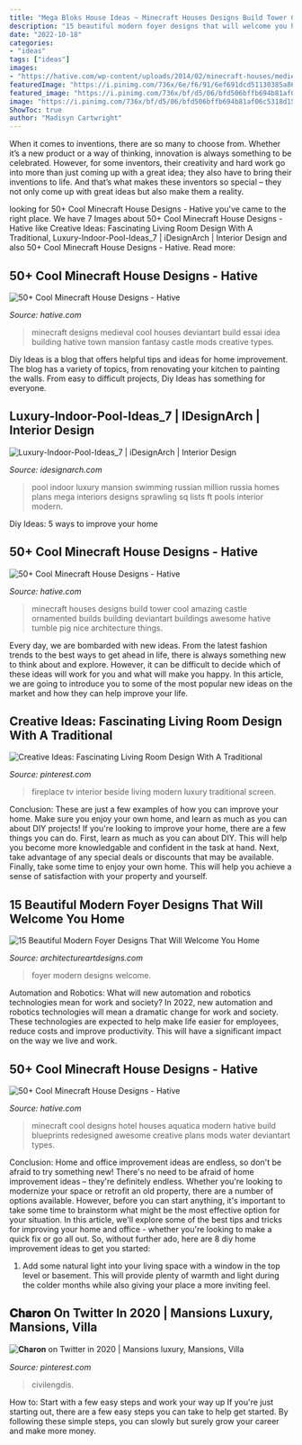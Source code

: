 ```yaml
---
title: "Mega Bloks House Ideas ~ Minecraft Houses Designs Build Tower Cool Amazing Castle Ornamented Builds Building Deviantart Buildings Awesome Hative Tumble Pig Nice Architecture Things"
description: "15 beautiful modern foyer designs that will welcome you home"
date: "2022-10-18"
categories:
- "ideas"
tags: ["ideas"]
images:
- "https://hative.com/wp-content/uploads/2014/02/minecraft-houses/medieval-house-idea-24.jpg"
featuredImage: "https://i.pinimg.com/736x/6e/f6/91/6ef691dcd51130385a8610a0749e2884.jpg"
featured_image: "https://i.pinimg.com/736x/bf/d5/06/bfd506bffb694b81af06c5318d151e37--fireplace-beside-tv-black-leather-sofas.jpg"
image: "https://i.pinimg.com/736x/bf/d5/06/bfd506bffb694b81af06c5318d151e37--fireplace-beside-tv-black-leather-sofas.jpg"
ShowToc: true
author: "Madisyn Cartwright"
---
```



When it comes to inventions, there are so many to choose from. Whether it’s a new product or a way of thinking, innovation is always something to be celebrated. However, for some inventors, their creativity and hard work go into more than just coming up with a great idea; they also have to bring their inventions to life. And that’s what makes these inventors so special – they not only come up with great ideas but also make them a reality.

	

		
looking for 50+ Cool Minecraft House Designs - Hative you've came to the right place. We have 7 Images about 50+ Cool Minecraft House Designs - Hative like Creative Ideas: Fascinating Living Room Design With A Traditional, Luxury-Indoor-Pool-Ideas_7 | iDesignArch | Interior Design and also 50+ Cool Minecraft House Designs - Hative. Read more:
		
    
## 50+ Cool Minecraft House Designs - Hative

<img loading=lazy src="https://hative.com/wp-content/uploads/2014/02/minecraft-houses/medieval-house-idea-24.jpg" onerror="this.onerror=null;this.src='https://tse3.mm.bing.net/th?id=OIP.FC_cKkRqnPdJjjE61TbQCwHaD7&amp;pid=15.1';" alt="50+ Cool Minecraft House Designs - Hative">

_Source: hative.com_

>minecraft designs medieval cool houses deviantart build essai idea building hative town mansion fantasy castle mods creative types. 

	

Diy Ideas is a blog that offers helpful tips and ideas for home improvement. The blog has a variety of topics, from renovating your kitchen to painting the walls. From easy to difficult projects, Diy Ideas has something for everyone.

    
## Luxury-Indoor-Pool-Ideas_7 | IDesignArch | Interior Design

<img loading=lazy src="https://www.idesignarch.com/wp-content/uploads/Luxury-Indoor-Pool-Ideas_7.jpg" onerror="this.onerror=null;this.src='https://tse3.mm.bing.net/th?id=OIP.IYQ_MNk3wcZkOrIrYIOmdwHaFj&amp;pid=15.1';" alt="Luxury-Indoor-Pool-Ideas_7 | iDesignArch | Interior Design">

_Source: idesignarch.com_

>pool indoor luxury mansion swimming russian million russia homes plans mega interiors designs sprawling sq lists ft pools interior modern. 

	

Diy Ideas: 5 ways to improve your home

    
## 50+ Cool Minecraft House Designs - Hative

<img loading=lazy src="https://hative.com/wp-content/uploads/2014/02/minecraft-houses/ornamented-tower-design-50.jpg" onerror="this.onerror=null;this.src='https://tse3.mm.bing.net/th?id=OIP.jFE6Rn2X-AZM-wvAArdkOQHaJH&amp;pid=15.1';" alt="50+ Cool Minecraft House Designs - Hative">

_Source: hative.com_

>minecraft houses designs build tower cool amazing castle ornamented builds building deviantart buildings awesome hative tumble pig nice architecture things. 

	

Every day, we are bombarded with new ideas. From the latest fashion trends to the best ways to get ahead in life, there is always something new to think about and explore. However, it can be difficult to decide which of these ideas will work for you and what will make you happy. In this article, we are going to introduce you to some of the most popular new ideas on the market and how they can help improve your life.

    
## Creative Ideas: Fascinating Living Room Design With A Traditional

<img loading=lazy src="https://i.pinimg.com/736x/bf/d5/06/bfd506bffb694b81af06c5318d151e37--fireplace-beside-tv-black-leather-sofas.jpg" onerror="this.onerror=null;this.src='https://tse1.mm.bing.net/th?id=OIP.S58M4ToDLfYnb_-yg8gD3gHaE7&amp;pid=15.1';" alt="Creative Ideas: Fascinating Living Room Design With A Traditional">

_Source: pinterest.com_

>fireplace tv interior beside living modern luxury traditional screen. 

	

Conclusion: These are just a few examples of how you can improve your home. Make sure you enjoy your own home, and learn as much as you can about DIY projects!
If you're looking to improve your home, there are a few things you can do. First, learn as much as you can about DIY. This will help you become more knowledgable and confident in the task at hand. Next, take advantage of any special deals or discounts that may be available. Finally, take some time to enjoy your own home. This will help you achieve a sense of satisfaction with your property and yourself.

    
## 15 Beautiful Modern Foyer Designs That Will Welcome You Home

<img loading=lazy src="http://www.architectureartdesigns.com/wp-content/uploads/2016/06/15-Beautiful-Modern-Foyer-Designs-That-Will-Welcome-You-Home-5-630x945.jpg" onerror="this.onerror=null;this.src='https://tse3.mm.bing.net/th?id=OIP.RkUTumkxqSFFOQNnjjlxTAHaLH&amp;pid=15.1';" alt="15 Beautiful Modern Foyer Designs That Will Welcome You Home">

_Source: architectureartdesigns.com_

>foyer modern designs welcome. 

	

Automation and Robotics: What will new automation and robotics technologies mean for work and society?
In 2022, new automation and robotics technologies will mean a dramatic change for work and society. These technologies are expected to help make life easier for employees, reduce costs and improve productivity. This will have a significant impact on the way we live and work.

    
## 50+ Cool Minecraft House Designs - Hative

<img loading=lazy src="https://hative.com/wp-content/uploads/2014/02/minecraft-houses/minecraft-aquatica-hotel-43.jpg" onerror="this.onerror=null;this.src='https://tse2.mm.bing.net/th?id=OIP.MfY2se3GDoY0RYCeSse6PwHaEL&amp;pid=15.1';" alt="50+ Cool Minecraft House Designs - Hative">

_Source: hative.com_

>minecraft cool designs hotel houses aquatica modern hative build blueprints redesigned awesome creative plans mods water deviantart types. 

	

Conclusion: Home and office improvement ideas are endless, so don't be afraid to try something new!
There's no need to be afraid of home improvement ideas – they're definitely endless. Whether you're looking to modernize your space or retrofit an old property, there are a number of options available. However, before you can start anything, it's important to take some time to brainstorm what might be the most effective option for your situation. In this article, we'll explore some of the best tips and tricks for improving your home and office - whether you're looking to make a quick fix or go all out. So, without further ado, here are 8 diy home improvement ideas to get you started: 
1) Add some natural light into your living space with a window in the top level or basement. This will provide plenty of warmth and light during the colder months while also giving your place a more inviting feel.

    
## 𝐂𝐡𝐚𝐫𝐨𝐧 On Twitter In 2020 | Mansions Luxury, Mansions, Villa

<img loading=lazy src="https://i.pinimg.com/736x/6e/f6/91/6ef691dcd51130385a8610a0749e2884.jpg" onerror="this.onerror=null;this.src='https://tse1.mm.bing.net/th?id=OIP.wznN9uanFhM58M4L3U1zewHaJK&amp;pid=15.1';" alt="𝐂𝐡𝐚𝐫𝐨𝐧 on Twitter in 2020 | Mansions luxury, Mansions, Villa">

_Source: pinterest.com_

>civilengdis. 

	

How to: Start with a few easy steps and work your way up
If you're just starting out, there are a few easy steps you can take to help get started. By following these simple steps, you can slowly but surely grow your career and make more money.

